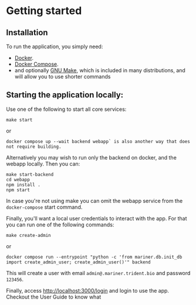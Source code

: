 # Getting started

## Installation

To run the application, you simply need:

- [Docker](https://www.docker.com/).
- [Docker Compose](https://docs.docker.com/compose/install/).
- and optionally [GNU Make](https://www.gnu.org/software/make/), which is included in many distributions, and will allow you to use shorter commands


## Starting the application locally:

Use one of the following to start all core services:

```console
make start
```

or 

```console
docker compose up --wait backend webapp` is also another way that does not require building.
```

Alternatively you may wish to run only the backend on docker, and the webapp locally. Then you can:

```console
make start-backend
cd webapp
npm install . 
npm start
```

In case you're not using make you can omit the webapp service from the `docker-compose` start command.

Finally, you'll want a local user credentials to interact with the app. For that you can run one of the following commands:

```
make create-admin
```

or 

```
docker compose run --entrypoint "python -c 'from mariner.db.init_db import create_admin_user; create_admin_user()'" backend
```

This will create a user with email `admin@.mariner.trident.bio` and password `123456`.

Finally, access <http://localhost:3000/login> and login to use the app. Checkout the User Guide to know what
